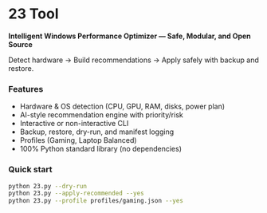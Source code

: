 # 23 Tool
**Intelligent Windows Performance Optimizer — Safe, Modular, and Open Source**

 Detect hardware → Build recommendations → Apply safely with backup and restore.

### Features
- Hardware & OS detection (CPU, GPU, RAM, disks, power plan)
- AI-style recommendation engine with priority/risk
- Interactive or non-interactive CLI
- Backup, restore, dry-run, and manifest logging
- Profiles (Gaming, Laptop Balanced)
- 100% Python standard library (no dependencies)

### Quick start
```bash
python 23.py --dry-run
python 23.py --apply-recommended --yes
python 23.py --profile profiles/gaming.json --yes
